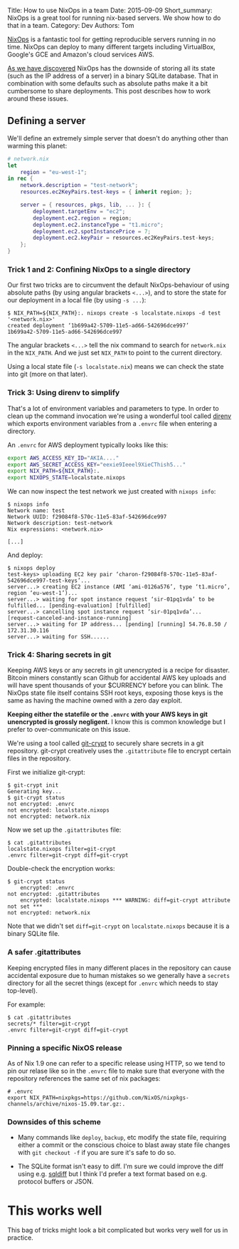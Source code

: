 Title: How to use NixOps in a team
Date: 2015-09-09
Short_summary: NixOps is a great tool for running nix-based servers. We show how to do that in a team.
Category: Dev
Authors: Tom

[NixOps](https://github.com/NixOS/nixops) is a fantastic tool for
getting reproducible servers running in no time. NixOps can deploy to
many different targets including VirtualBox, Google's GCE and Amazon's
cloud services AWS.

[As we have discovered](https://blog.wearewizards.io/my-experience-of-using-nixops-as-an-ansible-user)
NixOps has the downside of storing all its state (such as the IP
address of a server) in a binary SQLite database. That in combination
with some defaults such as absolute paths make it a bit cumbersome to
share deployments. This post describes how to work around these
issues.

<!-- PELICAN_END_SUMMARY -->

## Defining a server

We'll define an extremely simple server that doesn't do anything other
than warming this planet:

```nix
# network.nix
let
    region = "eu-west-1";
in rec {
    network.description = "test-network";
    resources.ec2KeyPairs.test-keys = { inherit region; };

    server = { resources, pkgs, lib, ... }: {
        deployment.targetEnv = "ec2";
        deployment.ec2.region = region;
        deployment.ec2.instanceType = "t1.micro";
        deployment.ec2.spotInstancePrice = 7;
        deployment.ec2.keyPair = resources.ec2KeyPairs.test-keys;
    };
}
```


### Trick 1 and 2: Confining NixOps to a single directory

Our first two tricks are to circumvent the default NixOps-behaviour of
using absolute paths (by using angular brackets `<...>`), and to store
the state for our deployment in a local file (by using `-s ...`):

```
$ NIX_PATH=${NIX_PATH}:. nixops create -s localstate.nixops -d test '<network.nix>'
created deployment ‘1b699a42-5709-11e5-ad66-542696dce997’
1b699a42-5709-11e5-ad66-542696dce997
```

The angular brackets `<...>` tell the nix command to search for
`network.nix` in the `NIX_PATH`. And we just set `NIX_PATH` to point
to the current directory.

Using a local state file (`-s localstate.nix`) means we can check the
state into git (more on that later).


### Trick 3: Using direnv to simplify

That's a lot of environment variables and parameters to type. In order
to clean up the command invocation we're using a wonderful tool called
[direnv](https://github.com/direnv/direnv) which exports environment
variables from a `.envrc` file when entering a directory.

An `.envrc` for AWS deployment typically looks like this:

```bash
export AWS_ACCESS_KEY_ID="AKIA...."
export AWS_SECRET_ACCESS_KEY="eexie9Ieeel9XieCThish5..."
export NIX_PATH=${NIX_PATH}:.
export NIXOPS_STATE=localstate.nixops
```

We can now inspect the test network we just created with `nixops
info`:

```console
$ nixops info
Network name: test
Network UUID: f29084f8-570c-11e5-83af-542696dce997
Network description: test-network
Nix expressions: <network.nix>

[...]
```

And deploy:

```console
$ nixops deploy
test-keys> uploading EC2 key pair ‘charon-f29084f8-570c-11e5-83af-542696dce997-test-keys’...
server...> creating EC2 instance (AMI ‘ami-0126a576’, type ‘t1.micro’, region ‘eu-west-1’)...
server...> waiting for spot instance request ‘sir-01pq1vda’ to be fulfilled... [pending-evaluation] [fulfilled]
server...> cancelling spot instance request ‘sir-01pq1vda’... [request-canceled-and-instance-running]
server...> waiting for IP address... [pending] [running] 54.76.8.50 / 172.31.30.116
server...> waiting for SSH......
```


### Trick 4: Sharing secrets in git

Keeping AWS keys or any secrets in git unencrypted is a recipe for
disaster. Bitcoin miners constantly scan Github for accidental AWS key
uploads and will have spent thousands of your $CURRENCY before you can
blink. The NixOps state file itself contains SSH root keys, exposing
those keys is the same as having the machine owned with a zero day
exploit.

**Keeping either the statefile or the `.envrc` with your AWS keys
in git unencrypted is grossly negligent.** I know this is common
knowledge but I prefer to over-communicate on this issue.

We're using a tool called
[git-crypt](https://github.com/AGWA/git-crypt) to securely share
secrets in a git repository. git-crypt creatively uses the
`.gitattribute` file to encrypt certain files in the repository.

First we initialize git-crypt:

```console
$ git-crypt init
Generating key...
$ git-crypt status
not encrypted: .envrc
not encrypted: localstate.nixops
not encrypted: network.nix
```

Now we set up the `.gitattributes` file:

```console
$ cat .gitattributes
localstate.nixops filter=git-crypt
.envrc filter=git-crypt diff=git-crypt
```

Double-check the encryption works:

```console
$ git-crypt status
    encrypted: .envrc
not encrypted: .gitattributes
    encrypted: localstate.nixops *** WARNING: diff=git-crypt attribute not set ***
not encrypted: network.nix
```

Note that we didn't set `diff=git-crypt` on `localstate.nixops`
because it is a binary SQLite file.


### A safer .gitattributes

Keeping encrypted files in many different places in the repository can
cause accidental exposure due to human mistakes so we generally have a
`secrets` directory for all the secret things (except for `.envrc`
which needs to stay top-level).

For example:

```console
$ cat .gitattributes
secrets/* filter=git-crypt
.envrc filter=git-crypt diff=git-crypt
```

### Pinning a specific NixOS release

As of Nix 1.9 one can refer to a specific release using HTTP, so we
tend to pin our relase like so in the `.envrc` file to make sure that
everyone with the repository references the same set of nix packages:

```shell
# .envrc
export NIX_PATH=nixpkgs=https://github.com/NixOS/nixpkgs-channels/archive/nixos-15.09.tar.gz:.
```


### Downsides of this scheme

* Many commands like `deploy`, `backup`, etc modify the state file,
requiring either a commit or the conscious choice to blast away state
file changes with `git checkout -f` if you are sure it's safe to do
so.

* The SQLite format isn't easy to diff. I'm sure we could improve the
diff using e.g. [sqldiff](https://www.sqlite.org/sqldiff.html) but I
think I'd prefer a text format based on e.g. protocol buffers or JSON.


# This works well

This bag of tricks might look a bit complicated but works very well
for us in practice.
